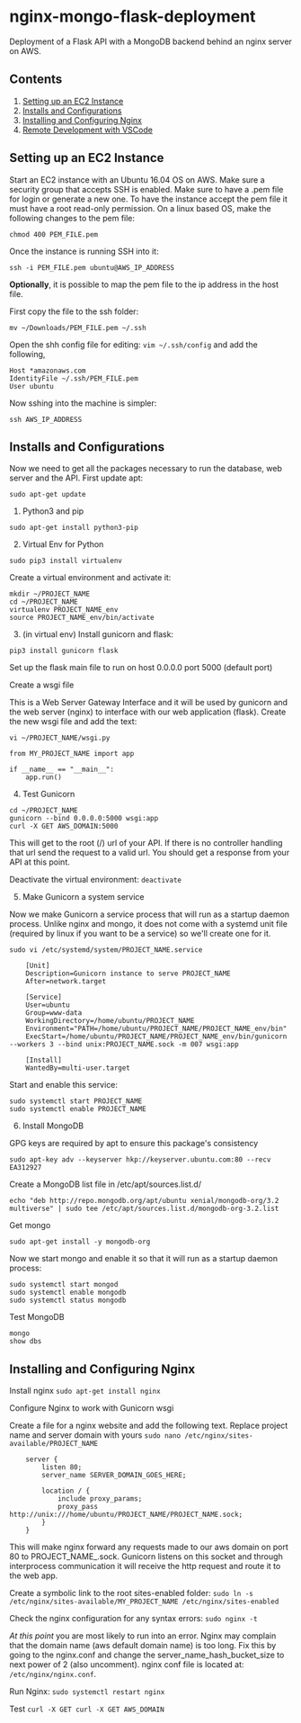 # nginx-mongo-flask-deployment
Deployment of a Flask API with a MongoDB backend behind an nginx server on AWS.

## Contents

1. [Setting up an EC2 Instance](#setting-up-an-ec2-instance)
2. [Installs and Configurations](#installs-and-configurations)
4. [Installing and Configuring Nginx](#configuring-nginx)
5. [Remote Development with VSCode](#remote-dev-with-vscode)


## Setting up an EC2 Instance
Start an EC2 instance with an Ubuntu 16.04 OS on AWS. Make sure a security group that accepts SSH is enabled. Make sure to have a .pem file for login or generate a new one. 
To have the instance accept the pem file it must have a root read-only permission. On a linux based OS, make the following changes to the pem file:

```
chmod 400 PEM_FILE.pem
```

Once the instance is running SSH into it:

```
ssh -i PEM_FILE.pem ubuntu@AWS_IP_ADDRESS
```

__Optionally__, it is possible to map the pem file to the ip address in the host file. 

First copy the file to the ssh folder:
```
mv ~/Downloads/PEM_FILE.pem ~/.ssh
```

Open the shh config file for editing: `vim ~/.ssh/config` and add the following,

```
Host *amazonaws.com
IdentityFile ~/.ssh/PEM_FILE.pem
User ubuntu
```
Now sshing into the machine is simpler:

```
ssh AWS_IP_ADDRESS
```

## Installs and Configurations

Now we need to get all the packages necessary to run the database, web server and the API.
First update apt:

```
sudo apt-get update
```

1. Python3 and pip
```
sudo apt-get install python3-pip
```

2. Virtual Env for Python

```
sudo pip3 install virtualenv
```

Create a virtual environment and activate it:

```
mkdir ~/PROJECT_NAME
cd ~/PROJECT_NAME
virtualenv PROJECT_NAME_env
source PROJECT_NAME_env/bin/activate
```

3. (in virtual env) Install gunicorn and flask:

```
pip3 install gunicorn flask
```
Set up the flask main file to run on host 0.0.0.0 port 5000 (default port)

Create a wsgi file

This is a Web Server Gateway Interface and it will be used by gunicorn and the web server (nginx) to interface with our web application (flask). Create the new wsgi file and add the text:

`vi ~/PROJECT_NAME/wsgi.py`
```
from MY_PROJECT_NAME import app

if __name__ == "__main__":
    app.run()
```
4. Test Gunicorn
```
cd ~/PROJECT_NAME
gunicorn --bind 0.0.0.0:5000 wsgi:app
curl -X GET AWS_DOMAIN:5000
```
This will get to the root (/) url of your API. If there is no controller handling that url send the request to a valid url. You should get a response from your API at this point. 

Deactivate the virtual environment: `deactivate`

5. Make Gunicorn a system service 

Now we make Gunicorn a service process that will run as a startup daemon process. Unlike nginx and mongo, it does not come with a systemd unit file (required by linux if you want to be a service) so we'll create one for it.

`sudo vi /etc/systemd/system/PROJECT_NAME.service`

```
    [Unit]
    Description=Gunicorn instance to serve PROJECT_NAME
    After=network.target

    [Service]
    User=ubuntu
    Group=www-data
    WorkingDirectory=/home/ubuntu/PROJECT_NAME
    Environment="PATH=/home/ubuntu/PROJECT_NAME/PROJECT_NAME_env/bin"
    ExecStart=/home/ubuntu/PROJECT_NAME/PROJECT_NAME_env/bin/gunicorn --workers 3 --bind unix:PROJECT_NAME.sock -m 007 wsgi:app

    [Install]
    WantedBy=multi-user.target
```
Start and enable this service:
```
sudo systemctl start PROJECT_NAME
sudo systemctl enable PROJECT_NAME
```

6. Install MongoDB

GPG keys are required by apt to ensure this package's consistency
```
sudo apt-key adv --keyserver hkp://keyserver.ubuntu.com:80 --recv EA312927
```
Create a MongoDB list file in /etc/apt/sources.list.d/
```
echo "deb http://repo.mongodb.org/apt/ubuntu xenial/mongodb-org/3.2 multiverse" | sudo tee /etc/apt/sources.list.d/mongodb-org-3.2.list
```
Get mongo
```
sudo apt-get install -y mongodb-org
```

Now we start mongo and enable it so that it will run as a startup daemon process:
```
sudo systemctl start mongod
sudo systemctl enable mongodb
sudo systemctl status mongodb
```

Test MongoDB
```
mongo
show dbs
```


## Installing and Configuring Nginx

Install nginx
`sudo apt-get install nginx`

Configure Nginx to work with Gunicorn wsgi

Create a file for a nginx website and add the following text. Replace project name and server domain with yours
`sudo nano /etc/nginx/sites-available/PROJECT_NAME`

```
    server {
        listen 80;
        server_name SERVER_DOMAIN_GOES_HERE;

        location / {
            include proxy_params;
            proxy_pass http://unix:///home/ubuntu/PROJECT_NAME/PROJECT_NAME.sock;
        }
    }
```
This will make nginx forward any requests made to our aws domain on port 80 to PROJECT_NAME_.sock. Gunicorn listens on this socket and through interprocess communication it will receive the http request and route it to the web app.

Create a symbolic link to the root sites-enabled folder:
`sudo ln -s /etc/nginx/sites-available/MY_PROJECT_NAME /etc/nginx/sites-enabled`

Check the nginx configuration for any syntax errors:
`sudo nginx -t`

*At this point* you are most likely to run into an error. Nginx may complain that the domain name (aws default domain name) is too long. Fix this by going to the nginx.conf and change the server_name_hash_bucket_size to next power of 2 (also uncomment). nginx conf file is located at: `/etc/nginx/nginx.conf`.

Run Nginx: `sudo systemctl restart nginx`

Test 
`curl -X GET curl -X GET AWS_DOMAIN
`
